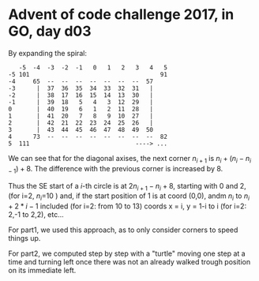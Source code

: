 # Advent of code challenge 2017, in GO, day d03

By expanding the spiral:

```
   -5  -4  -3  -2  -1   0   1   2   3   4   5
-5 101                                     91 
-4     65  --  --  --  --  --  --  --  57 
-3      |  37  36  35  34  33  32  31   |
-2      |  38  17  16  15  14  13  30   |
-1      |  39  18   5   4   3  12  29   |
0       |  40  19   6   1   2  11  28   |
1       |  41  20   7   8   9  10  27   |
2       |  42  21  22  23  24  25  26   |
3       |  43  44  45  46  47  48  49  50 
4      73  --  --  --  --  --  --  --  --  82 
5  111                              ----> ...
```

We can see that for the diagonal axises, the next corner $n_{i+1}$ is $n_i+(n_i - n_{i-1}) + 8$. The difference with the previous corner is increased by 8.

Thus the SE start of a $i$-th circle is at $2n_{i+1}-n_i+8$, starting with 0 and 2, (for i=2, $n_i$=10 ) and, if the start position of 1 is at coord (0,0), andm $n_i$ to $n_i+2*i-1$ included (for i=2: from 10 to 13) coords x = i, y = 1-i to i (for i=2: 2,-1 to 2,2), etc...

For part1, we used this approach, as to only consider corners to speed things up.

For part2, we computed step by step with a "turtle" moving one step at a time and turning left once there was not an already walked trough position on its immediate left.


